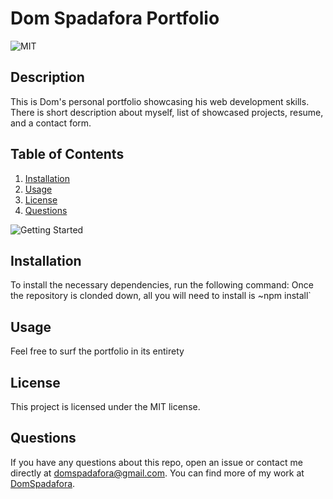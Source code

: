 # Dom Spadafora Portfolio

  ![MIT](https://img.shields.io/badge/license-MIT-green)

  ## Description
  This is Dom's personal portfolio showcasing his web development skills. There is short description about myself, list of showcased projects, resume, and a contact form.

  ## Table of Contents
  1. [Installation](#installation)
  2. [Usage](#usage)
  3. [License](#license)
  4. [Questions](#questions)

  ![Getting Started](./src/images/screenshotHomepage.PNG)

  ## Installation
  To install the necessary dependencies, run the following command:
  Once the repository is clonded down, all you will need to install is ~npm install`

  ## Usage
  Feel free to surf the portfolio in its entirety 

  ## License 
  This project is licensed under the MIT license.
  
  
  ## Questions
  If you have any questions about this repo, open an issue or contact me directly at [domspadafora@gmail.com](mailto:domspadafora@gmail.com).
  You can find more of my work at [DomSpadafora](https://www.github.com/DomSpadafora).


